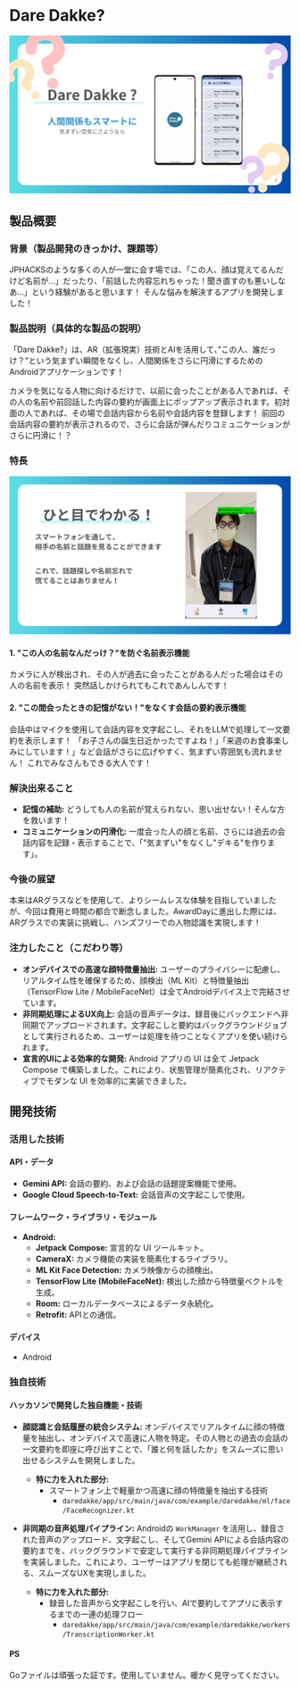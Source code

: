 # Dare Dakke?

![Dare Dakke?](samune.png)

## 製品概要

### 背景（製品開発のきっかけ、課題等）

JPHACKSのような多くの人が一堂に会す場では、「この人、顔は覚えてるんだけど名前が…」だったり、「前話した内容忘れちゃった！聞き直すのも悪いしなあ…」という経験があると思います！
そんな悩みを解決するアプリを開発しました！

### 製品説明（具体的な製品の説明）

「Dare Dakke?」は、AR（拡張現実）技術とAIを活用して、”この人、誰だっけ？”という気まずい瞬間をなくし、人間関係をさらに円滑にするためのAndroidアプリケーションです！

カメラを気になる人物に向けるだけで、以前に会ったことがある人であれば、その人の名前や前回話した内容の要約が画面上にポップアップ表示されます。初対面の人であれば、その場で会話内容から名前や会話内容を登録します！
前回の会話内容の要約が表示されるので、さらに会話が弾んだりコミュニケーションがさらに円滑に！？

### 特長

![Dare Dakke?機能紹介](kinou.png)

#### 1. "この人の名前なんだっけ？"を防ぐ名前表示機能

カメラに人が検出され、その人が過去に会ったことがある人だった場合はその人の名前を表示！
突然話しかけられてもこれであんしんです！

#### 2. "この間会ったときの記憶がない！"をなくす会話の要約表示機能

会話中はマイクを使用して会話内容を文字起こし、それをLLMで処理して一文要約を表示します！
「お子さんの誕生日近かったですよね！」「来週のお食事楽しみにしています！」など会話がさらに広げやすく、気まずい雰囲気も流れません！
これでみなさんもできる大人です！


### 解決出来ること

-   **記憶の補助:** どうしても人の名前が覚えられない、思い出せない！そんな方を救います！
-   **コミュニケーションの円滑化:** 一度会った人の顔と名前、さらには過去の会話内容を記録・表示することで、「"気まずい"をなくし"デキる"を作ります」。

### 今後の展望

本来はARグラスなどを使用して、よりシームレスな体験を目指していましたが、今回は費用と時間の都合で断念しました。AwardDayに進出した際には、ARグラスでの実装に挑戦し、ハンズフリーでの人物認識を実現します！

### 注力したこと（こだわり等）

-   **オンデバイスでの高速な顔特徴量抽出:** ユーザーのプライバシーに配慮し、リアルタイム性を確保するため、顔検出（ML Kit）と特徴量抽出（TensorFlow Lite / MobileFaceNet）は全てAndroidデバイス上で完結させています。
-   **非同期処理によるUX向上:** 会話の音声データは、録音後にバックエンドへ非同期でアップロードされます。文字起こしと要約はバックグラウンドジョブとして実行されるため、ユーザーは処理を待つことなくアプリを使い続けられます。
-   **宣言的UIによる効率的な開発:** Android アプリの UI は全て Jetpack Compose で構築しました。これにより、状態管理が簡素化され、リアクティブでモダンな UI を効率的に実装できました。

## 開発技術

### 活用した技術

#### API・データ

-   **Gemini API:** 会話の要約、および会話の話題提案機能で使用。
-   **Google Cloud Speech-to-Text:** 会話音声の文字起こしで使用。

#### フレームワーク・ライブラリ・モジュール

-   **Android:**
    -   **Jetpack Compose:** 宣言的な UI ツールキット。
    -   **CameraX:** カメラ機能の実装を簡素化するライブラリ。
    -   **ML Kit Face Detection:** カメラ映像からの顔検出。
    -   **TensorFlow Lite (MobileFaceNet):** 検出した顔から特徴量ベクトルを生成。
    -   **Room:** ローカルデータベースによるデータ永続化。
    -   **Retrofit:** APIとの通信。

#### デバイス

-   Android

### 独自技術

#### ハッカソンで開発した独自機能・技術

-   **顔認識と会話履歴の統合システム:** オンデバイスでリアルタイムに顔の特徴量を抽出し、オンデバイスで高速に人物を特定。その人物との過去の会話の一文要約を即座に呼び出すことで、「誰と何を話したか」をスムーズに思い出せるシステムを開発しました。
    -   **特に力を入れた部分:**
        -   スマートフォン上で軽量かつ高速に顔の特徴量を抽出する技術
            -   `daredakke/app/src/main/java/com/example/daredakke/ml/face/FaceRecognizer.kt`

-   **非同期の音声処理パイプライン:** Androidの `WorkManager` を活用し、録音された音声のアップロード、文字起こし、そしてGemini APIによる会話内容の要約までを、バックグラウンドで安定して実行する非同期処理パイプラインを実装しました。これにより、ユーザーはアプリを閉じても処理が継続される、スムーズなUXを実現しました。
    -   **特に力を入れた部分:**
        -   録音した音声から文字起こしを行い、AIで要約してアプリに表示するまでの一連の処理フロー
            -   `daredakke/app/src/main/java/com/example/daredakke/workers/TranscriptionWorker.kt`


#### PS

Goファイルは頑張った証です。使用していません。暖かく見守ってください。